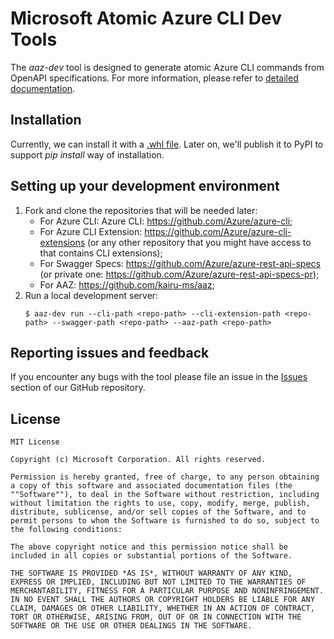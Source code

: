 # Microsoft Atomic Azure CLI Dev Tools

The *aaz-dev* tool is designed to generate atomic Azure CLI commands from OpenAPI specifications. For more information, please refer to [detailed documentation](https://github.com/necusjz/aaz-dev-tools/tree/release-pipeline/src/backend/docs/static). 

## Installation
Currently, we can install it with a [.whl file](https://github.com/kairu-ms/aaz-dev-tools/releases). Later on, we'll publish it to PyPI to support *pip install* way of installation.

## Setting up your development environment
1. Fork and clone the repositories that will be needed later:
   - For Azure CLI: Azure CLI: https://github.com/Azure/azure-cli;
   - For Azure CLI Extension: https://github.com/Azure/azure-cli-extensions (or any other repository that you might have access to that contains CLI extensions);
   - For Swagger Specs: https://github.com/Azure/azure-rest-api-specs (or private one: https://github.com/Azure/azure-rest-api-specs-pr);
   - For AAZ: https://github.com/kairu-ms/aaz;
2. Run a local development server:
   ```text
   $ aaz-dev run --cli-path <repo-path> --cli-extension-path <repo-path> --swagger-path <repo-path> --aaz-path <repo-path>
   ```

## Reporting issues and feedback
If you encounter any bugs with the tool please file an issue in the [Issues](https://github.com/kairu-ms/aaz-dev-tools/issues) section of our GitHub repository.

## License
```
MIT License

Copyright (c) Microsoft Corporation. All rights reserved.

Permission is hereby granted, free of charge, to any person obtaining a copy of this software and associated documentation files (the ""Software""), to deal in the Software without restriction, including without limitation the rights to use, copy, modify, merge, publish, distribute, sublicense, and/or sell copies of the Software, and to permit persons to whom the Software is furnished to do so, subject to the following conditions:

The above copyright notice and this permission notice shall be included in all copies or substantial portions of the Software.

THE SOFTWARE IS PROVIDED *AS IS*, WITHOUT WARRANTY OF ANY KIND, EXPRESS OR IMPLIED, INCLUDING BUT NOT LIMITED TO THE WARRANTIES OF MERCHANTABILITY, FITNESS FOR A PARTICULAR PURPOSE AND NONINFRINGEMENT. IN NO EVENT SHALL THE AUTHORS OR COPYRIGHT HOLDERS BE LIABLE FOR ANY CLAIM, DAMAGES OR OTHER LIABILITY, WHETHER IN AN ACTION OF CONTRACT, TORT OR OTHERWISE, ARISING FROM, OUT OF OR IN CONNECTION WITH THE SOFTWARE OR THE USE OR OTHER DEALINGS IN THE SOFTWARE.
```
